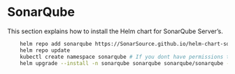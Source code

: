 
# SonarQube

This section explains how to install the Helm chart for SonarQube Server’s.

```bash
    helm repo add sonarqube https://SonarSource.github.io/helm-chart-sonarqube
    helm repo update
    kubectl create namespace sonarqube # If you dont have permissions to create the namespace, skip this step and replace all -n with an existing namespace name.
    helm upgrade --install -n sonarqube sonarqube sonarqube/sonarqube -f values.yaml
```